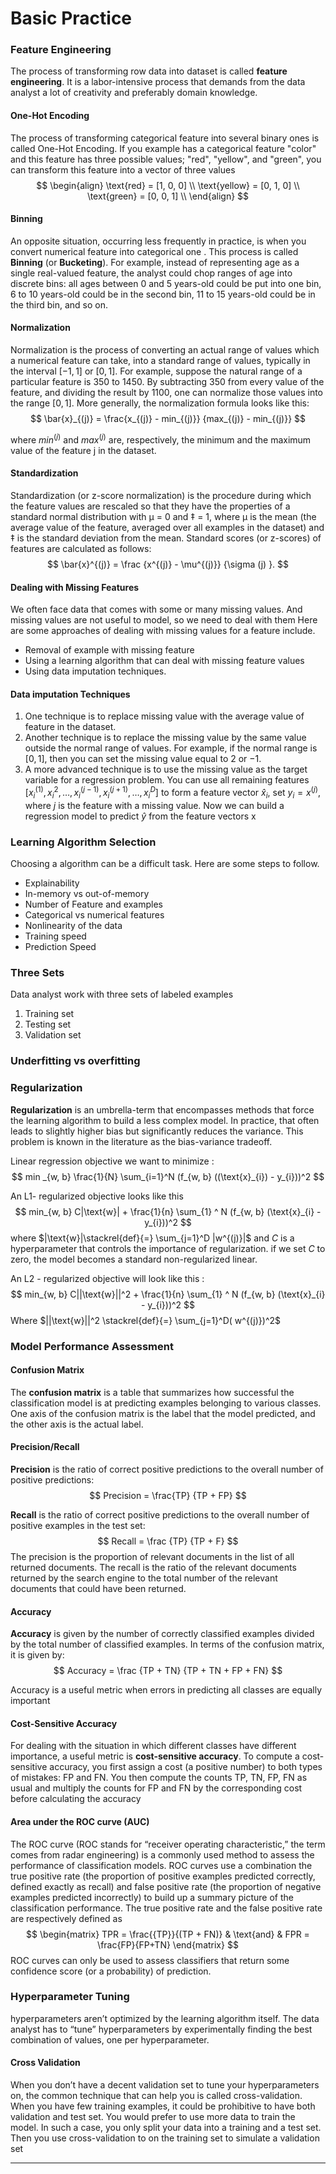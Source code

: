 # Basic Practice
### Feature Engineering
The process of transforming row data into dataset is called **feature engineering**.  It is a labor-intensive process that demands from the data analyst a lot of creativity and preferably domain knowledge.
#### One-Hot Encoding
The process of transforming categorical feature into several binary ones is called One-Hot Encoding.
If you example has a categorical feature "color" and this feature has three possible values; "red", "yellow", and "green", you can transform this feature into a vector of three values
$$
\begin{align}
\text{red} = [1, 0, 0] \\ 
\text{yellow} = [0, 1, 0] \\
\text{green} = [0, 0, 1]  \\
\end{align}
$$
#### Binning
An opposite situation, occurring less frequently in practice, is when you convert numerical feature into categorical one . This process is called **Binning** (or **Bucketing**).
For example, instead of representing age as a single real-valued feature, the analyst could chop ranges of age into discrete bins: all ages between 0 and 5 years-old could be put into one bin, 6 to 10 years-old could be in the second bin, 11 to 15 years-old could be in the third bin, and so on.
#### Normalization
Normalization is the process of converting an actual range of values which a numerical feature can take, into a standard range of values, typically in the interval $[-1, 1]$ or $[0, 1]$. For example, suppose the natural range of a particular feature is 350 to 1450. By subtracting 350 from every value of the feature, and dividing the result by 1100, one can normalize those values into the range $[0, 1]$. More generally, the normalization formula looks like this: 
$$
\bar{x}_{(j)} = \frac{x_{(j)} - min_{(j)}} {max_{(j)} - min_{(j)}}
$$

where $min^{(j)}$ and $max^{(j)}$ are, respectively, the minimum and the maximum value of the feature j in the dataset.
#### Standardization
Standardization (or z-score normalization) is the procedure during which the feature values are rescaled so that they have the properties of a standard normal distribution with µ = 0 and ‡ = 1, where µ is the mean (the average value of the feature, averaged over all examples in the dataset) and ‡ is the standard deviation from the mean. Standard scores (or z-scores) of features are calculated as follows: 
$$
\bar{x}^{(j)} = \frac {x^{(j)} - \mu^{(j)}} {\sigma (j) }.
$$
#### Dealing with Missing Features
We often face data that comes with some or many missing values. And missing values are not useful to model, so we need to deal with them
Here are some approaches of dealing with missing values for a feature include.
- Removal of example with missing feature
- Using a learning algorithm that can deal with missing feature values
- Using data imputation techniques.
#### Data imputation Techniques
1. One technique is to replace missing value with the average value of feature in the dataset.
2. Another technique is to replace the missing value by the same value outside the normal range of values. For example, if the normal range is $[0, 1]$, then you can set the missing value equal to $2$ or $-1$.
3. A more advanced technique is to use the missing value as the target variable for a regression problem. You can use all remaining features $[x_{i}^{(1)}, x_{i}^{2}, \dots, x_{i}^{(j-1)}, x_{i}^{(j+1)}, \dots, x_{i}^{D}]$ to form a feature vector $\hat{x}_{i}$, set $y_{i} = x^{(j)}$, where $j$ is the feature with a missing value. Now we can build a regression model to predict $\hat{y}$ from the feature vectors $\text{\^{x}}$
### Learning Algorithm Selection
Choosing a algorithm can be a difficult task. Here are some steps to follow.
- Explainability
- In-memory vs out-of-memory
- Number of Feature and examples
- Categorical vs numerical features
- Nonlinearity of the data
- Training speed
- Prediction Speed
### Three Sets
Data analyst work with three sets of labeled examples
1. Training set
2. Testing set
3. Validation set
### Underfitting vs overfitting

### Regularization
**Regularization** is an umbrella-term that encompasses methods that force the learning algorithm to build a less complex model. In practice, that often leads to slightly higher bias but significantly reduces the variance. This problem is known in the literature as the bias-variance tradeoff.

Linear regression objective we want to minimize :
$$
min _{w, b} \frac{1}{N} \sum_{i=1}^N (f_{w, b} ((\text{x}_{i}) - y_{i}))^2
$$

An L1- regularized objective looks like this
$$
min_{w, b} C|\text{w}| + \frac{1}{n} \sum_{1} ^ N (f_{w, b} (\text{x}_{i} - y_{i}))^2
$$
where $|\text{w}|\stackrel{def}{=} \sum_{j=1}^D |w^{(j)}|$ and $C$ is a hyperparameter that controls the importance of regularization. if we set $C$ to zero, the model becomes a standard non-regularized linear.

An L2 - regularized objective will look like this :
$$
min_{w, b} C||\text{w}||^2 + \frac{1}{n} \sum_{1} ^ N (f_{w, b} (\text{x}_{i} - y_{i}))^2
$$
Where $||\text{w}||^2 \stackrel{def}{=} \sum_{j=1}^D( w^{(j)})^2$
### Model Performance Assessment
#### Confusion Matrix
The **confusion matrix** is a table that summarizes how successful the classification model is at predicting examples belonging to various classes. One axis of the confusion matrix is the label that the model predicted, and the other axis is the actual label.
#### Precision/Recall
**Precision** is the ratio of correct positive predictions to the overall number of positive predictions: 
$$
Precision = \frac{TP} {TP + FP} 
$$

**Recall** is the ratio of correct positive predictions to the overall number of positive examples in the test set: 
$$
Recall = \frac {TP} {TP + F}
$$
The precision is the proportion of relevant documents in the list of all returned documents. The recall is the ratio of the relevant documents returned by the search engine to the total number of the relevant documents that could have been returned.
#### Accuracy
**Accuracy** is given by the number of correctly classified examples divided by the total number of classified examples. In terms of the confusion matrix, it is given by: 
$$
Accuracy = \frac {TP + TN} {TP + TN + FP + FN}
$$

Accuracy is a useful metric when errors in predicting all classes are equally important
#### Cost-Sensitive Accuracy
For dealing with the situation in which different classes have different importance, a useful metric is **cost-sensitive accuracy**.
To compute a cost-sensitive accuracy, you first assign a cost (a positive number) to both types of mistakes: FP and FN. You then compute the counts TP, TN, FP, FN as usual and multiply the counts for FP and FN by the corresponding cost before calculating the accuracy
#### Area under the ROC curve (AUC)
The ROC curve (ROC stands for “receiver operating characteristic,” the term comes from radar engineering) is a commonly used method to assess the performance of classification models. ROC curves use a combination the true positive rate (the proportion of positive examples predicted correctly, defined exactly as recall) and false positive rate (the proportion of negative examples predicted incorrectly) to build up a summary picture of the classification performance. 
The true positive rate and the false positive rate are respectively defined as
$$
\begin{matrix}
TPR = \frac{{TP}}{(TP + FN)} & \text{and} & FPR = \frac{FP}{FP+TN}
\end{matrix}
$$
ROC curves can only be used to assess classifiers that return some confidence score (or a probability) of prediction.
### Hyperparameter Tuning
hyperparameters aren’t optimized by the learning algorithm itself. The data analyst has to “tune” hyperparameters by experimentally finding the best combination of values, one per hyperparameter.
#### Cross Validation
When you don’t have a decent validation set to tune your hyperparameters on, the common technique that can help you is called cross-validation. When you have few training examples, it could be prohibitive to have both validation and test set. You would prefer to use more data to train the model. In such a case, you only split your data into a training and a test set. Then you use cross-validation to on the training set to simulate a validation set

___